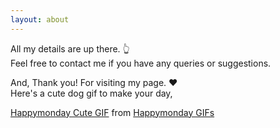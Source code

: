 ```yaml
---
layout: about
---
```

All my details are up there. 👆  
Feel free to contact me if you have any queries or suggestions.

And, Thank you! For visiting my page. ❤️  
Here's a cute dog gif to make your day,
<div class="tenor-gif-embed" data-postid="14228361" data-share-method="host" data-width="100%" data-aspect-ratio="0.6648936170212766"><a href="https://tenor.com/view/happymonday-cute-puppy-dog-cute-dog-gif-14228361">Happymonday Cute GIF</a> from <a href="https://tenor.com/search/happymonday-gifs">Happymonday GIFs</a></div><script type="text/javascript" async src="https://tenor.com/embed.js"></script>